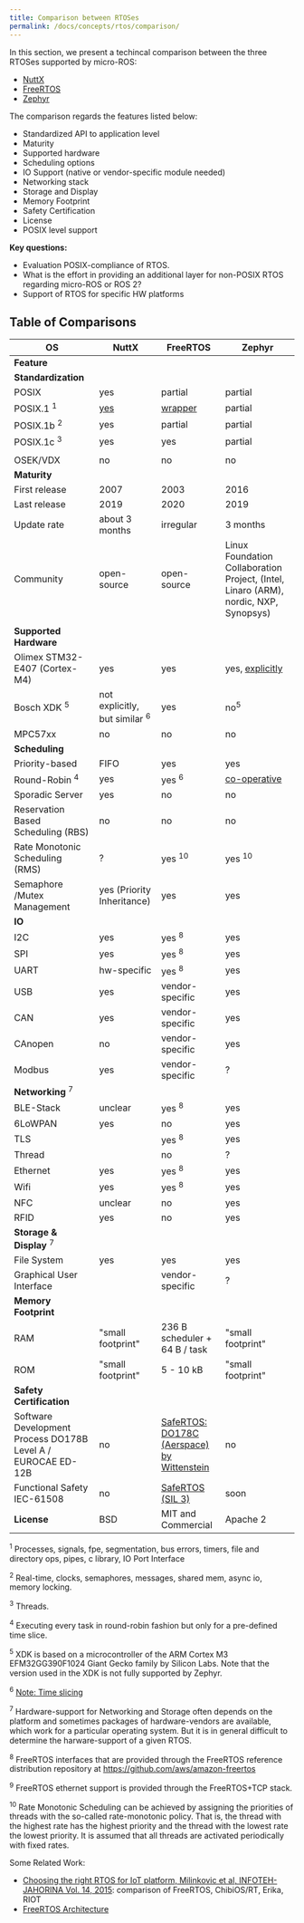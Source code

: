 ```yaml
---
title: Comparison between RTOSes
permalink: /docs/concepts/rtos/comparison/
---
```


In this section, we present a techincal comparison between the three RTOSes supported by micro-ROS:
* [NuttX](https://nuttx.apache.org/)
* [FreeRTOS](https://www.freertos.org/)
* [Zephyr](https://www.zephyrproject.org/)

The comparison regards the features listed below:
* Standardized API to application level
* Maturity
* Supported hardware
* Scheduling options
* IO Support (native or vendor-specific module needed)
* Networking stack
* Storage and Display
* Memory Footprint
* Safety Certification
* License
* POSIX level support

**Key questions:**
* Evaluation POSIX-compliance of RTOS.
* What is the effort in providing an additional layer for non-POSIX RTOS regarding micro-ROS or ROS 2?
* Support of RTOS for specific HW platforms

## Table of Comparisons

| **OS**                                                       | **NuttX**                                | **FreeRTOS**                                                                                                             | **Zephyr**                                                                                      |
| ------------------------------------------------------------ | ---------------------------------------- | ------------------------------------------------------------------------------------------------------------------------ | ----------------------------------------------------------------------------------------------- |
| **Feature**                                                  |                                          |                                                                                                                          |                                                                                                 |
| **Standardization**                                          |                                          |                                                                                                                          |                                                                                                 |
| POSIX                                                        | yes                                      | partial                                                                                                                  | partial                                                                                         |
| POSIX.1 <sup>1</sup>                                         | [yes](http://nuttx.org/)                 | [wrapper](https://www.freertos.org/FreeRTOS-Plus/FreeRTOS_Plus_POSIX/index.html)                                         | partial                                                                                         |
| POSIX.1b <sup>2</sup>                                        | yes                                      | partial                                                                                                                  | partial                                                                                         |
| POSIX.1c <sup>3</sup>                                        | yes                                      | yes                                                                                                                      | partial                                                                                         |
|                                                              |                                          |                                                                                                                          |                                                                                                 |
| OSEK/VDX                                                     | no                                       | no                                                                                                                       | no                                                                                              |
| **Maturity**                                                 |                                          |                                                                                                                          |                                                                                                 |
| First release                                                | 2007                                     | 2003                                                                                                                     | 2016                                                                                            |
| Last release                                                 | 2019                                     | 2020                                                                                                                     | 2019                                                                                            |
| Update rate                                                  | about 3 months                           | irregular                                                                                                                | 3 months                                                                                        |
| Community                                                    | open-source                              | open-source                                                                                                              | Linux Foundation Collaboration Project, (Intel, Linaro (ARM), nordic, NXP, Synopsys)            |
|                                                              |                                          |                                                                                                                          |                                                                                                 |
| **Supported Hardware**                                       |                                          |                                                                                                                          |                                                                                                 |
| Olimex STM32-E407 (Cortex-M4)                                | yes                                      | yes                                                                                                                      | yes, [explicitly](https://docs.zephyrproject.org/latest/kernel/services/scheduling/index.html) |
| Bosch XDK <sup>5</sup>                                       | not explicitly, but similar <sup>6</sup> | yes                                                                                                                      | no<sup>5</sup>                                                                                  |
| MPC57xx                                                      | no                                       | no                                                                                                                       | no                                                                                              |
| **Scheduling**                                               |                                          |                                                                                                                          |                                                                                                 |
| Priority-based                                               | FIFO                                     | yes                                                                                                                      | yes                                                                                             |
| Round-Robin <sup>4</sup>                                     | yes                                      | yes <sup>6</sup>                                                                                                         | [co-operative](https://docs.zephyrproject.org/latest/kernel/services/scheduling/index.html)    |
| Sporadic Server                                              | yes                                      | no                                                                                                                       | no                                                                                              |
| Reservation Based Scheduling (RBS)                           | no                                       | no                                                                                                                       | no                                                                                              |
| Rate Monotonic Scheduling (RMS)                              | ?                                        | yes <sup>10</sup>                                                                                                        | yes <sup>10</sup>                                                                               |
| Semaphore /Mutex Management                                  | yes (Priority Inheritance)               | yes                                                                                                                      | yes                                                                                             |
| **IO**                                                       |                                          |                                                                                                                          |                                                                                                 |
| I2C                                                          | yes                                      | yes <sup>8</sup>                                                                                                         | yes                                                                                             |
| SPI                                                          | yes                                      | yes <sup>8</sup>                                                                                                         | yes                                                                                             |
| UART                                                         | hw-specific                              | yes <sup>8</sup>                                                                                                         | yes                                                                                             |
| USB                                                          | yes                                      | vendor-specific                                                                                                          | yes                                                                                             |
| CAN                                                          | yes                                      | vendor-specific                                                                                                          | yes                                                                                             |
| CAnopen                                                      | no                                       | vendor-specific                                                                                                          | yes                                                                                             |
| Modbus                                                       | yes                                      | vendor-specific                                                                                                          | ?                                                                                               |
| **Networking** <sup>7</sup>                                  |                                          |                                                                                                                          |                                                                                                 |
| BLE-Stack                                                    | unclear                                  | yes <sup>8</sup>                                                                                                         | yes                                                                                             |
| 6LoWPAN                                                      | yes                                      | no                                                                                                                       | yes                                                                                             |
| TLS                                                          |                                          | yes <sup>8</sup>                                                                                                         | yes                                                                                             |
| Thread                                                       |                                          | no                                                                                                                       | ?                                                                                               |
| Ethernet                                                     | yes                                      | yes <sup>8</sup>                                                                                                         | yes                                                                                             |
| Wifi                                                         | yes                                      | yes <sup>8</sup>                                                                                                         | yes                                                                                             |
| NFC                                                          | unclear                                  | no                                                                                                                       | yes                                                                                             |
| RFID                                                         | yes                                      | no                                                                                                                       | yes                                                                                             |
| **Storage & Display** <sup>7</sup>                           |                                          |                                                                                                                          |                                                                                                 |
| File System                                                  | yes                                      | yes                                                                                                                      | yes                                                                                             |
| Graphical User Interface                                     |                                          | vendor-specific                                                                                                          | ?                                                                                               |
| **Memory Footprint**                                         |                                          |                                                                                                                          |                                                                                                 |
| RAM                                                          | "small footprint"                        | 236 B scheduler + 64 B / task                                                                                            | "small footprint"                                                                               |
| ROM                                                          | "small footprint"                        | 5 - 10 kB                                                                                                                | "small footprint"                                                                               |
| **Safety Certification**                                     |                                          |                                                                                                                          |                                                                                                 |
| Software Development Process DO178B Level A / EUROCAE ED-12B | no                                       | [SafeRTOS: DO178C (Aerspace) by Wittenstein](https://www.highintegritysystems.com/safertos/certification-and-standards/) | no                                                                                              |
| Functional Safety IEC-61508                                  | no                                       | [SafeRTOS (SIL 3)](https://www.freertos.org/FreeRTOS-Plus/Safety_Critical_Certified/SafeRTOS.shtml)                      | soon                                                                                            |
| **License**                                                  | BSD                                      | MIT and Commercial                                                                                                       | Apache 2                                                                                        |

<sup>1</sup> Processes, signals, fpe, segmentation, bus errors, timers, file and directory ops, pipes, c library, IO Port Interface

<sup>2</sup> Real-time, clocks, semaphores, messages, shared mem, async io, memory locking.

<sup>3</sup> Threads.

<sup>4</sup> Executing every task in round-robin fashion but only for a pre-defined time slice.

<sup>5</sup> XDK is based on a microcontroller of the ARM Cortex M3 EFM32GG390F1024 Giant Gecko family by Silicon Labs. Note that the version used in the XDK is not fully supported by Zephyr.

<sup>6</sup> [Note: Time slicing](https://www.freertos.org/Documentation/161204_Mastering_the_FreeRTOS_Real_Time_Kernel-A_Hands-On_Tutorial_Guide.pdf)

<sup>7</sup> Hardware-support for Networking and Storage often depends on the platform and sometimes packages of hardware-vendors are available, which work for a particular operating system. But it is in general difficult to determine the harware-support of a given RTOS.

<sup>8</sup> FreeRTOS interfaces that are provided through the
FreeRTOS reference distribution repository at https://github.com/aws/amazon-freertos

<sup>9</sup> FreeRTOS ethernet support is provided through the FreeRTOS+TCP stack.

<sup>10</sup> Rate Monotonic Scheduling can be achieved by assigning the priorities of threads with the so-called rate-monotonic policy. That is, the thread with the highest rate has the highest priority and the thread with the lowest rate the lowest priority. It is assumed that all threads are activated periodically with fixed rates.

Some Related Work:
* [Choosing the right RTOS for IoT platform, Milinkovic et al, INFOTEH-JAHORINA Vol. 14, 2015](http://infoteh.rs.ba/zbornik/2015/radovi/RSS-2/RSS-2-2.pdf): comparison of FreeRTOS, ChibiOS/RT, Erika, RIOT
* [FreeRTOS Architecture](https://www.freertos.org/)
